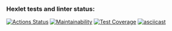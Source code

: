 ### Hexlet tests and linter status:
[![Actions Status](https://github.com/makseem-g/java-project-61/actions/workflows/hexlet-check.yml/badge.svg)](https://github.com/makseem-g/java-project-61/actions)
[![Maintainability](https://api.codeclimate.com/v1/badges/3e06796ab5fc5d15be26/maintainability)](https://codeclimate.com/github/makseem-g/java-project-61/maintainability)
[![Test Coverage](https://api.codeclimate.com/v1/badges/3e06796ab5fc5d15be26/test_coverage)](https://codeclimate.com/github/makseem-g/java-project-61/test_coverage)
[![asciicast](https://asciinema.org/a/PMo3M6dfiPmXPPz65EqL9Oc3z.svg)](https://asciinema.org/a/PMo3M6dfiPmXPPz65EqL9Oc3z)

